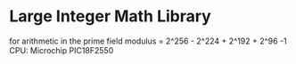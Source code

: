 # Large Integer Math Library     
for arithmetic in the prime field
modulus = 2^256 - 2^224 + 2^192 + 2^96 -1
CPU: Microchip PIC18F2550

